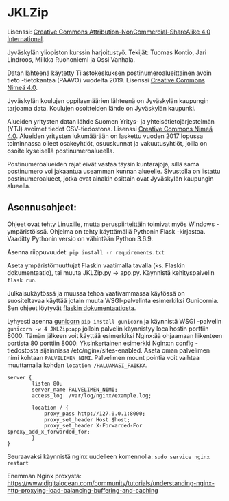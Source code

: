 # JKLZip

Lisenssi: [Creative Commons Attribution-NonCommercial-ShareAlike 4.0 International](https://creativecommons.org/licenses/by-nc-sa/4.0/).

Jyväskylän yliopiston kurssin harjoitustyö. Tekijät: Tuomas Kontio, Jari Lindroos, Miikka Ruohoniemi ja Ossi Vanhala.

Datan lähteenä käytetty Tilastokeskuksen postinumeroalueittainen avoin tieto -tietokantaa (PAAVO) vuodelta 2019. Lisenssi [Creative Commons Nimeä 4.0](https://creativecommons.org/licenses/by/4.0/deed.fi).

Jyväskylän koulujen oppilasmäärien lähteenä on Jyväskylän kaupungin tarjoama data. Koulujen osoitteiden lähde on Jyväskylän kaupunki.

Alueiden yritysten datan lähde Suomen Yritys- ja yhteisötietojärjestelmän (YTJ) avoimet tiedot CSV-tiedostona. Lisenssi [Creative Commons Nimeä 4.0](https://creativecommons.org/licenses/by/4.0/deed.fi). Alueiden yritysten lukumäärään on laskettu vuoden 2017 lopussa toiminnassa olleet osakeyhtiöt, osuuskunnat ja vakuutusyhtiöt, joilla on osoite kyseisellä postinumeroalueella.

Postinumeroalueiden rajat eivät vastaa täysin kuntarajoja, sillä sama postinumero voi jakaantua useamman kunnan alueelle. Sivustolla on listattu postinumeroalueet, jotka ovat ainakin osittain ovat Jyväskylän kaupungin alueella.

## Asennusohjeet:

Ohjeet ovat tehty Linuxille, mutta peruspiirteittäin toimivat myös Windows -ympäristöissä.
Ohjelma on tehty käyttämällä Pythonin Flask -kirjastoa. Vaaditty Pythonin versio on vähintään Python 3.6.9. 

Asenna riippuvuudet: ```pip install -r requirements.txt```

Aseta ympäristömuuttujat Flaskin vaatimalla tavalla (ks. Flaskin dokumentaatio), tai muuta JKLZip.py -> app.py.
Käynnistä kehityspalvelin ```flask run```.

Julkaisukäytössä ja muussa tehoa vaativammassa käytössä on suositeltavaa käyttää jotain muuta WSGI-palvelinta esimerkiksi Gunicornia. Sen ohjeet löytyvät [flaskin dokumentaatiosta](https://flask.palletsprojects.com/en/1.1.x/deploying/wsgi-standalone/#gunicorn).

Lyhyesti asenna [gunicorn](https://pypi.org/project/gunicorn/) ```pip install gunicorn``` ja käynnistä WSGI -palvelin ```gunicorn -w 4 JKLZip:app``` jolloin palvelin käynnistyy localhostin porttiin 8000. 
Tämän jälkeen voit käyttää esimerkiksi Nginx:ää ohjaamaan liikenteen portista 80 porttiin 8000. 
Yksinkertainen esimerkki Nginx:n config -tiedostosta sijainnissa /etc/nginx/sites-enabled. Aseta oman palvelimen nimi kohtaan ```PALVELIMEN_NIMI```. Palvelimen mount pointia voit vaihtaa muuttamalla kohdan ```location /HALUAMASI_PAIKKA```.
```
server {
        listen 80;
        server_name PALVELIMEN_NIMI;
        access_log  /var/log/nginx/example.log;

        location / {
            proxy_pass http://127.0.0.1:8000;
            proxy_set_header Host $host;
            proxy_set_header X-Forwarded-For $proxy_add_x_forwarded_for;
        }
}
```
Seuraavaksi käynnistä nginx uudelleen komennolla: ```sudo service nginx restart```

Enemmän Nginx proxystä: https://www.digitalocean.com/community/tutorials/understanding-nginx-http-proxying-load-balancing-buffering-and-caching
